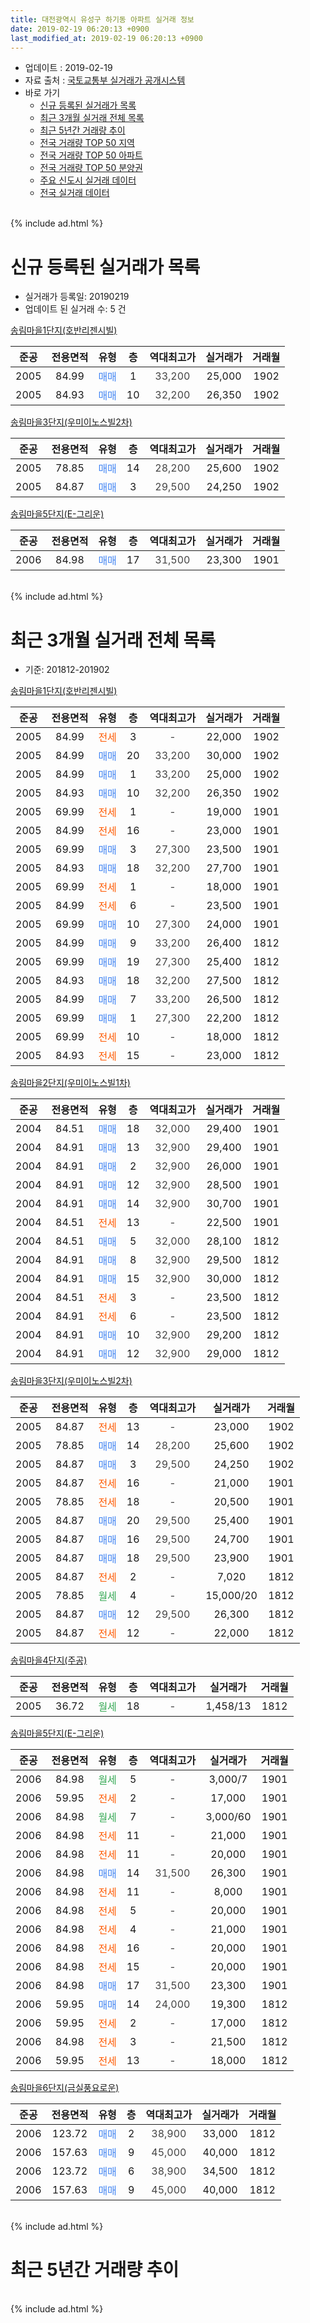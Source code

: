```yaml
---
title: 대전광역시 유성구 하기동 아파트 실거래 정보
date: 2019-02-19 06:20:13 +0900
last_modified_at: 2019-02-19 06:20:13 +0900
---
```


* 업데이트 : 2019-02-19
* 자료 출처 : [국토교통부 실거래가 공개시스템](http://rt.molit.go.kr)
* 바로 가기
    * [신규 등록된 실거래가 목록](#신규-등록된-실거래가-목록)
    * [최근 3개월 실거래 전체 목록](#최근-3개월-실거래-전체-목록)
    * [최근 5년간 거래량 추이](#최근-5년간-거래량-추이)
    * [전국 거래량 TOP 50 지역](https://inasie.github.io/apt-trade-info/최근-3개월-전국에서-가장-거래가-많이-발생한-지역)
    * [전국 거래량 TOP 50 아파트](https://inasie.github.io/apt-trade-info/최근-3개월-전국에서-가장-거래가-많이-발생한-아파트)
    * [전국 거래량 TOP 50 분양권](https://inasie.github.io/apt-trade-info/최근-3개월-전국에서-가장-거래가-많이-발생한-분양권)
    * [주요 신도시 실거래 데이터](https://inasie.github.io/apt-trade-info/주요-신도시)
    * [전국 실거래 데이터](https://inasie.github.io/apt-trade-info/전국)
<br>
{% include ad.html %}
<br>

# 신규 등록된 실거래가 목록
* 실거래가 등록일: 20190219
* 업데이트 된 실거래 수: 5 건


[송림마을1단지(호반리젠시빌)](https://search.naver.com/search.naver?query=%EB%8C%80%EC%A0%84%EA%B4%91%EC%97%AD%EC%8B%9C+%EC%9C%A0%EC%84%B1%EA%B5%AC+%ED%95%98%EA%B8%B0%EB%8F%99+%EC%86%A1%EB%A6%BC%EB%A7%88%EC%9D%841%EB%8B%A8%EC%A7%80%28%ED%98%B8%EB%B0%98%EB%A6%AC%EC%A0%A0%EC%8B%9C%EB%B9%8C%29)

|준공|전용면적|유형|층|역대최고가|실거래가|거래월|
|:---:|:---:|:---:|:---:|:---:|:---:|:---:|
|2005|84.99|<span style="color:#4285f3">매매</span>|1|<span style="color:#444444">33,200</span>|25,000|1902|
|2005|84.93|<span style="color:#4285f3">매매</span>|10|<span style="color:#444444">32,200</span>|26,350|1902|

[송림마을3단지(우미이노스빌2차)](https://search.naver.com/search.naver?query=%EB%8C%80%EC%A0%84%EA%B4%91%EC%97%AD%EC%8B%9C+%EC%9C%A0%EC%84%B1%EA%B5%AC+%ED%95%98%EA%B8%B0%EB%8F%99+%EC%86%A1%EB%A6%BC%EB%A7%88%EC%9D%843%EB%8B%A8%EC%A7%80%28%EC%9A%B0%EB%AF%B8%EC%9D%B4%EB%85%B8%EC%8A%A4%EB%B9%8C2%EC%B0%A8%29)

|준공|전용면적|유형|층|역대최고가|실거래가|거래월|
|:---:|:---:|:---:|:---:|:---:|:---:|:---:|
|2005|78.85|<span style="color:#4285f3">매매</span>|14|<span style="color:#444444">28,200</span>|25,600|1902|
|2005|84.87|<span style="color:#4285f3">매매</span>|3|<span style="color:#444444">29,500</span>|24,250|1902|

[송림마을5단지(E-그리운)](https://search.naver.com/search.naver?query=%EB%8C%80%EC%A0%84%EA%B4%91%EC%97%AD%EC%8B%9C+%EC%9C%A0%EC%84%B1%EA%B5%AC+%ED%95%98%EA%B8%B0%EB%8F%99+%EC%86%A1%EB%A6%BC%EB%A7%88%EC%9D%845%EB%8B%A8%EC%A7%80%28E-%EA%B7%B8%EB%A6%AC%EC%9A%B4%29)

|준공|전용면적|유형|층|역대최고가|실거래가|거래월|
|:---:|:---:|:---:|:---:|:---:|:---:|:---:|
|2006|84.98|<span style="color:#4285f3">매매</span>|17|<span style="color:#444444">31,500</span>|23,300|1901|


<br>
{% include ad.html %}
<br>

# 최근 3개월 실거래 전체 목록
* 기준: 201812-201902


[송림마을1단지(호반리젠시빌)](https://search.naver.com/search.naver?query=%EB%8C%80%EC%A0%84%EA%B4%91%EC%97%AD%EC%8B%9C+%EC%9C%A0%EC%84%B1%EA%B5%AC+%ED%95%98%EA%B8%B0%EB%8F%99+%EC%86%A1%EB%A6%BC%EB%A7%88%EC%9D%841%EB%8B%A8%EC%A7%80%28%ED%98%B8%EB%B0%98%EB%A6%AC%EC%A0%A0%EC%8B%9C%EB%B9%8C%29)

|준공|전용면적|유형|층|역대최고가|실거래가|거래월|
|:---:|:---:|:---:|:---:|:---:|:---:|:---:|
|2005|84.99|<span style="color:#ff5a00">전세</span>|3|<span style="color:#444444">-</span>|22,000|1902|
|2005|84.99|<span style="color:#4285f3">매매</span>|20|<span style="color:#444444">33,200</span>|30,000|1902|
|2005|84.99|<span style="color:#4285f3">매매</span>|1|<span style="color:#444444">33,200</span>|25,000|1902|
|2005|84.93|<span style="color:#4285f3">매매</span>|10|<span style="color:#444444">32,200</span>|26,350|1902|
|2005|69.99|<span style="color:#ff5a00">전세</span>|1|<span style="color:#444444">-</span>|19,000|1901|
|2005|84.99|<span style="color:#ff5a00">전세</span>|16|<span style="color:#444444">-</span>|23,000|1901|
|2005|69.99|<span style="color:#4285f3">매매</span>|3|<span style="color:#444444">27,300</span>|23,500|1901|
|2005|84.93|<span style="color:#4285f3">매매</span>|18|<span style="color:#444444">32,200</span>|27,700|1901|
|2005|69.99|<span style="color:#ff5a00">전세</span>|1|<span style="color:#444444">-</span>|18,000|1901|
|2005|84.99|<span style="color:#ff5a00">전세</span>|6|<span style="color:#444444">-</span>|23,500|1901|
|2005|69.99|<span style="color:#4285f3">매매</span>|10|<span style="color:#444444">27,300</span>|24,000|1901|
|2005|84.99|<span style="color:#4285f3">매매</span>|9|<span style="color:#444444">33,200</span>|26,400|1812|
|2005|69.99|<span style="color:#4285f3">매매</span>|19|<span style="color:#444444">27,300</span>|25,400|1812|
|2005|84.93|<span style="color:#4285f3">매매</span>|18|<span style="color:#444444">32,200</span>|27,500|1812|
|2005|84.99|<span style="color:#4285f3">매매</span>|7|<span style="color:#444444">33,200</span>|26,500|1812|
|2005|69.99|<span style="color:#4285f3">매매</span>|1|<span style="color:#444444">27,300</span>|22,200|1812|
|2005|69.99|<span style="color:#ff5a00">전세</span>|10|<span style="color:#444444">-</span>|18,000|1812|
|2005|84.93|<span style="color:#ff5a00">전세</span>|15|<span style="color:#444444">-</span>|23,000|1812|

[송림마을2단지(우미이노스빌1차)](https://search.naver.com/search.naver?query=%EB%8C%80%EC%A0%84%EA%B4%91%EC%97%AD%EC%8B%9C+%EC%9C%A0%EC%84%B1%EA%B5%AC+%ED%95%98%EA%B8%B0%EB%8F%99+%EC%86%A1%EB%A6%BC%EB%A7%88%EC%9D%842%EB%8B%A8%EC%A7%80%28%EC%9A%B0%EB%AF%B8%EC%9D%B4%EB%85%B8%EC%8A%A4%EB%B9%8C1%EC%B0%A8%29)

|준공|전용면적|유형|층|역대최고가|실거래가|거래월|
|:---:|:---:|:---:|:---:|:---:|:---:|:---:|
|2004|84.51|<span style="color:#4285f3">매매</span>|18|<span style="color:#444444">32,000</span>|29,400|1901|
|2004|84.91|<span style="color:#4285f3">매매</span>|13|<span style="color:#444444">32,900</span>|29,400|1901|
|2004|84.91|<span style="color:#4285f3">매매</span>|2|<span style="color:#444444">32,900</span>|26,000|1901|
|2004|84.91|<span style="color:#4285f3">매매</span>|12|<span style="color:#444444">32,900</span>|28,500|1901|
|2004|84.91|<span style="color:#4285f3">매매</span>|14|<span style="color:#444444">32,900</span>|30,700|1901|
|2004|84.51|<span style="color:#ff5a00">전세</span>|13|<span style="color:#444444">-</span>|22,500|1901|
|2004|84.51|<span style="color:#4285f3">매매</span>|5|<span style="color:#444444">32,000</span>|28,100|1812|
|2004|84.91|<span style="color:#4285f3">매매</span>|8|<span style="color:#444444">32,900</span>|29,500|1812|
|2004|84.91|<span style="color:#4285f3">매매</span>|15|<span style="color:#444444">32,900</span>|30,000|1812|
|2004|84.51|<span style="color:#ff5a00">전세</span>|3|<span style="color:#444444">-</span>|23,500|1812|
|2004|84.91|<span style="color:#ff5a00">전세</span>|6|<span style="color:#444444">-</span>|23,500|1812|
|2004|84.91|<span style="color:#4285f3">매매</span>|10|<span style="color:#444444">32,900</span>|29,200|1812|
|2004|84.91|<span style="color:#4285f3">매매</span>|12|<span style="color:#444444">32,900</span>|29,000|1812|

[송림마을3단지(우미이노스빌2차)](https://search.naver.com/search.naver?query=%EB%8C%80%EC%A0%84%EA%B4%91%EC%97%AD%EC%8B%9C+%EC%9C%A0%EC%84%B1%EA%B5%AC+%ED%95%98%EA%B8%B0%EB%8F%99+%EC%86%A1%EB%A6%BC%EB%A7%88%EC%9D%843%EB%8B%A8%EC%A7%80%28%EC%9A%B0%EB%AF%B8%EC%9D%B4%EB%85%B8%EC%8A%A4%EB%B9%8C2%EC%B0%A8%29)

|준공|전용면적|유형|층|역대최고가|실거래가|거래월|
|:---:|:---:|:---:|:---:|:---:|:---:|:---:|
|2005|84.87|<span style="color:#ff5a00">전세</span>|13|<span style="color:#444444">-</span>|23,000|1902|
|2005|78.85|<span style="color:#4285f3">매매</span>|14|<span style="color:#444444">28,200</span>|25,600|1902|
|2005|84.87|<span style="color:#4285f3">매매</span>|3|<span style="color:#444444">29,500</span>|24,250|1902|
|2005|84.87|<span style="color:#ff5a00">전세</span>|16|<span style="color:#444444">-</span>|21,000|1901|
|2005|78.85|<span style="color:#ff5a00">전세</span>|18|<span style="color:#444444">-</span>|20,500|1901|
|2005|84.87|<span style="color:#4285f3">매매</span>|20|<span style="color:#444444">29,500</span>|25,400|1901|
|2005|84.87|<span style="color:#4285f3">매매</span>|16|<span style="color:#444444">29,500</span>|24,700|1901|
|2005|84.87|<span style="color:#4285f3">매매</span>|18|<span style="color:#444444">29,500</span>|23,900|1901|
|2005|84.87|<span style="color:#ff5a00">전세</span>|2|<span style="color:#444444">-</span>|7,020|1812|
|2005|78.85|<span style="color:#34a853">월세</span>|4|<span style="color:#444444">-</span>|15,000/20|1812|
|2005|84.87|<span style="color:#4285f3">매매</span>|12|<span style="color:#444444">29,500</span>|26,300|1812|
|2005|84.87|<span style="color:#ff5a00">전세</span>|12|<span style="color:#444444">-</span>|22,000|1812|


<script async src="//pagead2.googlesyndication.com/pagead/js/adsbygoogle.js"></script>
<!-- 기본 -->
<ins class="adsbygoogle"
     style="display:block"
     data-ad-client="ca-pub-2446590836940007"
     data-ad-slot="1659523306"
     data-ad-format="auto"
     data-full-width-responsive="true"></ins>
<script>
(adsbygoogle = window.adsbygoogle || []).push({});
</script>


[송림마을4단지(주공)](https://search.naver.com/search.naver?query=%EB%8C%80%EC%A0%84%EA%B4%91%EC%97%AD%EC%8B%9C+%EC%9C%A0%EC%84%B1%EA%B5%AC+%ED%95%98%EA%B8%B0%EB%8F%99+%EC%86%A1%EB%A6%BC%EB%A7%88%EC%9D%844%EB%8B%A8%EC%A7%80%28%EC%A3%BC%EA%B3%B5%29)

|준공|전용면적|유형|층|역대최고가|실거래가|거래월|
|:---:|:---:|:---:|:---:|:---:|:---:|:---:|
|2005|36.72|<span style="color:#34a853">월세</span>|18|<span style="color:#444444">-</span>|1,458/13|1812|

[송림마을5단지(E-그리운)](https://search.naver.com/search.naver?query=%EB%8C%80%EC%A0%84%EA%B4%91%EC%97%AD%EC%8B%9C+%EC%9C%A0%EC%84%B1%EA%B5%AC+%ED%95%98%EA%B8%B0%EB%8F%99+%EC%86%A1%EB%A6%BC%EB%A7%88%EC%9D%845%EB%8B%A8%EC%A7%80%28E-%EA%B7%B8%EB%A6%AC%EC%9A%B4%29)

|준공|전용면적|유형|층|역대최고가|실거래가|거래월|
|:---:|:---:|:---:|:---:|:---:|:---:|:---:|
|2006|84.98|<span style="color:#34a853">월세</span>|5|<span style="color:#444444">-</span>|3,000/7|1901|
|2006|59.95|<span style="color:#ff5a00">전세</span>|2|<span style="color:#444444">-</span>|17,000|1901|
|2006|84.98|<span style="color:#34a853">월세</span>|7|<span style="color:#444444">-</span>|3,000/60|1901|
|2006|84.98|<span style="color:#ff5a00">전세</span>|11|<span style="color:#444444">-</span>|21,000|1901|
|2006|84.98|<span style="color:#ff5a00">전세</span>|11|<span style="color:#444444">-</span>|20,000|1901|
|2006|84.98|<span style="color:#4285f3">매매</span>|14|<span style="color:#444444">31,500</span>|26,300|1901|
|2006|84.98|<span style="color:#ff5a00">전세</span>|11|<span style="color:#444444">-</span>|8,000|1901|
|2006|84.98|<span style="color:#ff5a00">전세</span>|5|<span style="color:#444444">-</span>|20,000|1901|
|2006|84.98|<span style="color:#ff5a00">전세</span>|4|<span style="color:#444444">-</span>|21,000|1901|
|2006|84.98|<span style="color:#ff5a00">전세</span>|16|<span style="color:#444444">-</span>|20,000|1901|
|2006|84.98|<span style="color:#ff5a00">전세</span>|15|<span style="color:#444444">-</span>|20,000|1901|
|2006|84.98|<span style="color:#4285f3">매매</span>|17|<span style="color:#444444">31,500</span>|23,300|1901|
|2006|59.95|<span style="color:#4285f3">매매</span>|14|<span style="color:#444444">24,000</span>|19,300|1812|
|2006|59.95|<span style="color:#ff5a00">전세</span>|2|<span style="color:#444444">-</span>|17,000|1812|
|2006|84.98|<span style="color:#ff5a00">전세</span>|3|<span style="color:#444444">-</span>|21,500|1812|
|2006|59.95|<span style="color:#ff5a00">전세</span>|13|<span style="color:#444444">-</span>|18,000|1812|

[송림마을6단지(금실풍요로운)](https://search.naver.com/search.naver?query=%EB%8C%80%EC%A0%84%EA%B4%91%EC%97%AD%EC%8B%9C+%EC%9C%A0%EC%84%B1%EA%B5%AC+%ED%95%98%EA%B8%B0%EB%8F%99+%EC%86%A1%EB%A6%BC%EB%A7%88%EC%9D%846%EB%8B%A8%EC%A7%80%28%EA%B8%88%EC%8B%A4%ED%92%8D%EC%9A%94%EB%A1%9C%EC%9A%B4%29)

|준공|전용면적|유형|층|역대최고가|실거래가|거래월|
|:---:|:---:|:---:|:---:|:---:|:---:|:---:|
|2006|123.72|<span style="color:#4285f3">매매</span>|2|<span style="color:#444444">38,900</span>|33,000|1812|
|2006|157.63|<span style="color:#4285f3">매매</span>|9|<span style="color:#444444">45,000</span>|40,000|1812|
|2006|123.72|<span style="color:#4285f3">매매</span>|6|<span style="color:#444444">38,900</span>|34,500|1812|
|2006|157.63|<span style="color:#4285f3">매매</span>|9|<span style="color:#444444">45,000</span>|40,000|1812|


<br>
{% include ad.html %}
<br>

# 최근 5년간 거래량 추이


<div style="width:100%;">
    <canvas id="deal_progress" height="200"></canvas>
</div>

<script>
new Chart(document.getElementById("deal_progress"), {
    type: 'line',
    data: {
        labels: ['201402','201403','201404','201405','201406','201407','201408','201409','201410','201411','201412','201501','201502','201503','201504','201505','201506','201507','201508','201509','201510','201511','201512','201601','201602','201603','201604','201605','201606','201607','201608','201609','201610','201611','201612','201701','201702','201703','201704','201705','201706','201707','201708','201709','201710','201711','201712','201801','201802','201803','201804','201805','201806','201807','201808','201809','201810','201811','201812','201901','201902'],
        datasets: [{
            label: '매매',
            pointRadius: 1,
            data: [6, 12, 12, 10, 11, 14, 14, 10, 19, 12, 21, 14, 16, 10, 20, 10, 14, 17, 13, 17, 21, 15, 17, 17, 21, 22, 19, 10, 21, 21, 29, 25, 50, 44, 28, 13, 21, 22, 10, 11, 10, 14, 24, 16, 13, 18, 11, 13, 15, 6, 11, 12, 10, 8, 13, 11, 29, 14, 16, 13, 5],
            borderColor: "rgba(255, 201, 14, 1)",
            backgroundColor: "rgba(255, 201, 14, 0.5)",
            fill: false,
            lineTension: 0
        },{
            label: '전월세',
            pointRadius: 1,
            data: [21, 29, 13, 20, 18, 23, 27, 20, 21, 26, 19, 28, 10, 10, 17, 13, 16, 18, 17, 19, 17, 15, 18, 15, 19, 15, 13, 15, 13, 18, 18, 13, 17, 22, 26, 14, 24, 14, 26, 15, 15, 7, 10, 7, 7, 8, 14, 14, 12, 10, 11, 11, 10, 12, 2, 12, 11, 15, 11, 17, 2],
            borderColor: "rgba(0, 141, 185, 1)",
            backgroundColor: "rgba(0, 141, 185, 0.5)",
            fill: false,
            lineTension: 0
        }
        ]
    },
    options: {
        responsive: true,
        title: {
            display: false
        },
        tooltips: {
            mode: 'index',
            intersect: false
        },
        hover: {
            mode: 'nearest',
            intersect: true
        },
        scales: {
            xAxes: [{
                display: true,
                scaleLabel: {
                    display: true,
                    labelString: '년/월'
                }
            }],
            yAxes: [{
                display: true,
                ticks: {
                    suggestedMin: 0,
                },
                scaleLabel: {
                    display: true,
                    labelString: '실거래 수'
                }
            }]
        }
    }
});

</script>


<br>
{% include ad.html %}
<br>

